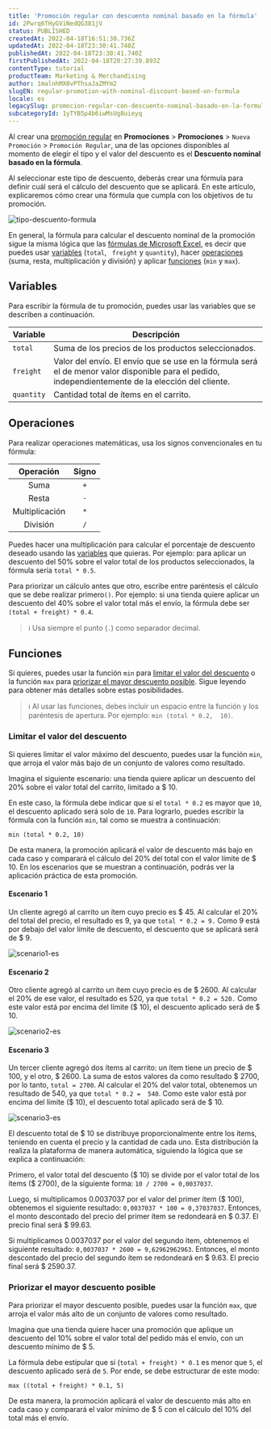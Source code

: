 ```yaml
---
title: 'Promoción regular con descuento nominal basado en la fórmula'
id: 2Pwrq6THyGViNedQG381jV
status: PUBLISHED
createdAt: 2022-04-18T16:51:30.736Z
updatedAt: 2022-04-18T23:30:41.740Z
publishedAt: 2022-04-18T23:30:41.740Z
firstPublishedAt: 2022-04-18T20:27:39.893Z
contentType: tutorial
productTeam: Marketing & Merchandising
author: 1malnhMX0vPThsaJaZMYm2
slugEN: regular-promotion-with-nominal-discount-based-on-formula
locale: es
legacySlug: promocion-regular-con-descuento-nominal-basado-en-la-formula
subcategoryId: 1yTYB5p4b6iwMsUg8uieyq
---
```


Al crear una [promoción regular](https://help.vtex.com/es/tutorial/registro-promocion-regular--tutorials_327) en **Promociones** > **Promociones** > <code>Nueva Promoción</code> > <code>Promoción Regular</code>, una de las opciones disponibles al momento de elegir el tipo y el valor del descuento es el __Descuento nominal basado en la fórmula__.

Al seleccionar este tipo de descuento, deberás crear una fórmula para definir cuál será el cálculo del descuento que se aplicará. En este artículo, explicaremos cómo crear una fórmula que cumpla con los objetivos de tu promoción.

![tipo-descuento-formula](//images.ctfassets.net/alneenqid6w5/5NTM35GkPQtUzA6CKDco9q/cb74d4e22b46f159aee6f51a09fe4646/desc-es.PNG)

En general, la fórmula para calcular el descuento nominal de la promoción sigue la misma lógica que las [fórmulas de Microsoft Excel](https://support.microsoft.com/pt-br/office/f%C3%B3rmulas-e-fun%C3%A7%C3%B5es-294d9486-b332-48ed-b489-abe7d0f9eda9), es decir que puedes usar [variables](#variables) (`total`, ` freight` y `quantity`), hacer [operaciones](#operaciones) (suma, resta, multiplicación y división) y aplicar [funciones](#funciones) (`min` y `max`).

## Variables

Para escribir la fórmula de tu promoción, puedes usar las variables que se describen a continuación.

| **Variable** | **Descripción** |
|---|---|
| `total` | Suma de los precios de los productos seleccionados. |
| `freight` | Valor del envío. El envío que se use en la fórmula será el de menor valor disponible para el pedido, independientemente de la elección del cliente. |
| `quantity` | Cantidad total de ítems en el carrito. |

## Operaciones

Para realizar operaciones matemáticas, usa los signos convencionales en tu fórmula:

| **Operación** | **Signo** |
|:---:|:---:|
| Suma | `+` |
| Resta | `-` |
| Multiplicación | `*` |
| División | `/` |

Puedes hacer una multiplicación para calcular el porcentaje de descuento deseado usando las [variables](#variables) que quieras. Por ejemplo: para aplicar un descuento del 50% sobre el valor total de los productos seleccionados, la fórmula sería `total * 0.5`.

Para priorizar un cálculo antes que otro, escribe entre paréntesis el cálculo que se debe realizar primero`()`. Por ejemplo: si una tienda quiere aplicar un descuento del 40% sobre el valor total más el envío, la fórmula debe ser `(total + freight) * 0.4`.

>ℹ️ Usa siempre el punto (`.`) como separador decimal.

## Funciones

Si quieres, puedes usar la función `min` para [limitar el valor del descuento](#limitar-el-valor-del-descuento) o la función `max` para [priorizar el mayor descuento posible](#priorizar-el-mayor-descuento-posible). Sigue leyendo para obtener más detalles sobre estas posibilidades.

>ℹ️ Al usar las funciones, debes incluir un espacio entre la función y los paréntesis de apertura. Por ejemplo: `min (total * 0.2,  10)`.

### Limitar el valor del descuento

Si quieres limitar el valor máximo del descuento, puedes usar la función `min`, que arroja el valor más bajo de un conjunto de valores como resultado.

Imagina el siguiente escenario: una tienda quiere aplicar un descuento del 20% sobre el valor total del carrito, limitado a $ 10.

En este caso, la fórmula debe indicar que si el `total * 0.2` es mayor que `10`, el descuento aplicado será solo de `10`. Para lograrlo, puedes escribir la fórmula con la función `min`, tal como se muestra a continuación:

```
min (total * 0.2, 10)
```

De esta manera, la promoción aplicará el valor de descuento más bajo en cada caso y comparará el cálculo del 20% del total con el valor límite de $ 10. En los escenarios que se muestran a continuación, podrás ver la aplicación práctica de esta promoción.

#### Escenario 1

Un cliente agregó al carrito un ítem cuyo precio es $ 45. Al calcular el 20% del total del precio, el resultado es 9, ya que `total * 0.2 = 9.` Como 9 está por debajo del valor límite de descuento, el descuento que se aplicará será de $ 9.

![scenario1-es](//images.ctfassets.net/alneenqid6w5/22tobaXfukykfntCXBpISS/d85aee72b0ba9e25aa9174d1adfa8bd6/scenario1-es.png)

#### Escenario 2

Otro cliente agregó al carrito un ítem cuyo precio es de $ 2600. Al calcular el 20% de ese valor, el resultado es 520, ya que `total * 0.2 = 520.` Como este valor está por encima del límite ($ 10), el descuento aplicado será de $ 10.

![scenario2-es](//images.ctfassets.net/alneenqid6w5/6M3rMa2VKBXNtDV44J3x5w/281dfb618c4116d64023a38182f775ae/scenario2-es.png)

#### Escenario 3

Un tercer cliente agregó dos ítems al carrito: un ítem tiene un precio de $ 100, y el otro, $ 2600. La suma de estos valores da como resultado $ 2700, por lo tanto, `total = 2700`. Al calcular el 20% del valor total, obtenemos un resultado de 540, ya que `total * 0.2 =  540`. Como este valor está por encima del límite ($ 10), el descuento total aplicado será de $ 10.

![scenario3-es](//images.ctfassets.net/alneenqid6w5/2lYHI6Iw0pZ8sOyN282TDr/bc0bd5ef72252b31779b9b6df92fbdf4/scenario3-es.png)

El descuento total de $ 10 se distribuye proporcionalmente entre los ítems, teniendo en cuenta el precio y la cantidad de cada uno. Esta distribución la realiza la plataforma de manera automática, siguiendo la lógica que se explica a continuación:

Primero, el valor total del descuento ($ 10) se divide por el valor total de los ítems ($ 2700), de la siguiente forma: `10 / 2700 = 0,0037037`.

Luego, si multiplicamos 0.0037037 por el valor del primer ítem ($ 100), obtenemos el siguiente resultado: `0,0037037 * 100 = 0,37037037`. Entonces, el monto descontado del precio del primer ítem se redondeará en $ 0.37. El precio final será $ 99.63.

Si multiplicamos 0.0037037 por el valor del segundo ítem, obtenemos el siguiente resultado: `0,0037037 * 2600 = 9,62962962963`. Entonces, el monto descontado del precio del segundo ítem se redondeará en $ 9.63. El precio final será $ 2590.37.

### Priorizar el mayor descuento posible

Para priorizar el mayor descuento posible, puedes usar la función `max`, que arroja el valor más alto de un conjunto de valores como resultado.

Imagina que una tienda quiere hacer una promoción que aplique un descuento del 10% sobre el valor total del pedido más el envío, con un descuento mínimo de $ 5.

La fórmula debe estipular que si (`total + freight) * 0.1` es menor que `5`, el descuento aplicado será de `5`. Por ende, se debe estructurar de este modo:

```
max ((total + freight) * 0.1, 5)
```

De esta manera, la promoción aplicará el valor de descuento más alto en cada caso y comparará el valor mínimo de $ 5 con el cálculo del 10% del total más el envío.
